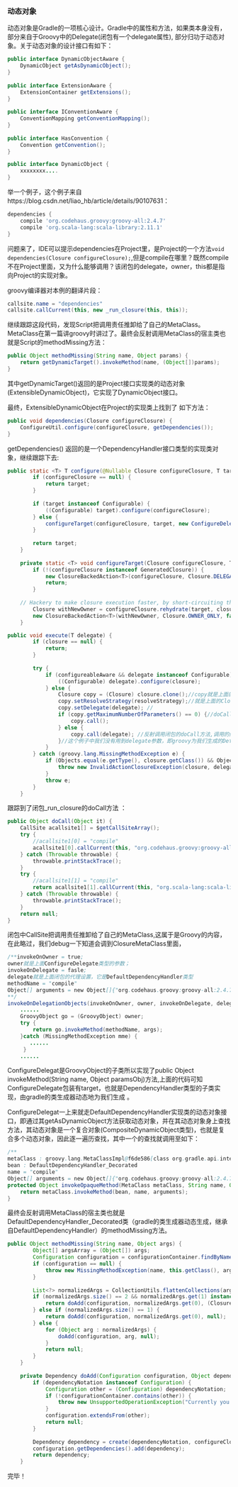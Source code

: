 ### 动态对象

动态对象是Gradle的一项核心设计。Gradle中的属性和方法，如果类本身没有，部分来自于Groovy中的Delegate(闭包有一个delegate属性), 部分归功于动态对象。关于动态对象的设计接口有如下：

```java
public interface DynamicObjectAware {
    DynamicObject getAsDynamicObject();
}
 
public interface ExtensionAware {
    ExtensionContainer getExtensions();
}
 
public interface IConventionAware {
    ConventionMapping getConventionMapping();
}
 
public interface HasConvention {
    Convention getConvention();
}

public interface DynamicObject {
    xxxxxxxx....
}
```

举一个例子，这个例子来自https://blog.csdn.net/liao_hb/article/details/90107631：

```groovy
dependencies {
    compile 'org.codehaus.groovy:groovy-all:2.4.7' 
    compile 'org.scala-lang:scala-library:2.11.1'
}
```

问题来了，IDE可以提示dependencies在Project里，是Project的一个方法`void dependencies(Closure configureClosure);`,但是compile在哪里？既然compile不在Project里面，又为什么能够调用？该闭包的delegate，owner，this都是指向Project的实现对象。

groovy编译器对本例的翻译片段：

```java
callsite.name = "dependencies"
callsite.callCurrent(this, new _run_closure(this, this));
```

继续跟踪这段代码，发现Script把调用责任推卸给了自己的MetaClass。MetaClass在第一篇讲groovy时讲过了。最终会反射调用MetaClass的宿主类也就是Script的methodMissing方法：

```java
public Object methodMissing(String name, Object params) {
	return getDynamicTarget().invokeMethod(name, (Object[])params);
}
```

其中getDynamicTarget()返回的是Project接口实现类的动态对象(ExtensibleDynamicObject)，它实现了DynamicObject接口。

最终，ExtensibleDynamicObject在Project的实现类上找到了 如下方法：

```java
public void dependencies(Closure configureClosure) {
	ConfigureUtil.configure(configureClosure, getDependencies());
}
```

getDependencies() 返回的是一个DependencyHandler接口类型的实现类对象，继续跟踪下去:

```java
public static <T> T configure(@Nullable Closure configureClosure, T target) {
        if (configureClosure == null) {
            return target;
        }
 
        if (target instanceof Configurable) {
            ((Configurable) target).configure(configureClosure);
        } else {
            configureTarget(configureClosure, target, new ConfigureDelegate(configureClosure, target));
        }
 
        return target;
    }
	
    private static <T> void configureTarget(Closure configureClosure, T target, ConfigureDelegate closureDelegate) {
        if (!(configureClosure instanceof GeneratedClosure)) {
            new ClosureBackedAction<T>(configureClosure, Closure.DELEGATE_FIRST, false).execute(target);
            return;
        }
		
	// Hackery to make closure execution faster, by short-circuiting the expensive property and method lookup on Closure
        Closure withNewOwner = configureClosure.rehydrate(target, closureDelegate, configureClosure.getThisObject());
        new ClosureBackedAction<T>(withNewOwner, Closure.OWNER_ONLY, false).execute(target);
    }
```

```java
public void execute(T delegate) {
        if (closure == null) {
            return;
        }
 
        try {
            if (configureableAware && delegate instanceof Configurable) {
                ((Configurable) delegate).configure(closure);
            } else {
                Closure copy = (Closure) closure.clone();//copy就是上面的withNewOwner的副本
                copy.setResolveStrategy(resolveStrategy);//就是上面的Closure.OWNER_ONLY
                copy.setDelegate(delegate); //
                if (copy.getMaximumNumberOfParameters() == 0) {//doCall的参数个数是否等于0
                    copy.call();
                } else {
                    copy.call(delegate); //反射调用闭包的doCall方法,调用的闭包类是脚本中的某一个groovy编译器为我们生成好的Closure的子类，例如：_run_closure2
                }//这个例子中我们没有用到delegate参数，即groovy为我们生成的DefaultDependencyHandler的子类
            }
        } catch (groovy.lang.MissingMethodException e) {
            if (Objects.equal(e.getType(), closure.getClass()) && Objects.equal(e.getMethod(), "doCall")) {
                throw new InvalidActionClosureException(closure, delegate);
            }
            throw e;
        }
    }
```

跟踪到了闭包_run_closure的doCall方法 ：

```java
public Object doCall(Object it) {
    CallSite acallsite1[] = $getCallSiteArray();
    try {
        //acallsite1[0] = "compile"
        acallsite1[0].callCurrent(this, "org.codehaus.groovy:groovy-all:2.4.7");
    } catch (Throwable throwable) {
        throwable.printStackTrace();
    }
    try {
        //acallsite1[1] = "compile"
        return acallsite1[1].callCurrent(this, "org.scala-lang:scala-library:2.11.1");
    } catch (Throwable throwable) {
        throwable.printStackTrace();
    }
    return null;
}
```

闭包中CallSite把调用责任推卸给了自己的MetaClass,这属于是Groovy的内容，在此略过，我们debug一下知道会调到ClosureMetaClass里面，

```java
/**invokeOnOwner = true;
owner就是上面ConfigureDelegate类型的参数；
invokeOnDelegate = fasle;
delegate就是上面闭包的代理设置，它是DefaultDependencyHandler类型
methodName = "compile"
Object[] arguments = new Object[]{"org.codehaus.groovy:groovy-all:2.4.7"}
**/
invokeOnDelegationObjects(invokeOnOwner, owner, invokeOnDelegate, delegate, methodName, arguments){
    ......
    GroovyObject go = (GroovyObject) owner;
    try {
        return go.invokeMethod(methodName, args);
    }catch (MissingMethodException mme) {
       ......
     }
    ......

```

ConfigureDelegat是GroovyObject的子类所以实现了public Object invokeMethod(String name, Object paramsObj)方法,上面的代码可知ConfigureDelegate包装有target，也就是DependencyHandler类型的子类实现，由gradle的类生成器动态地为我们生成 。

ConfigureDelegat一上来就走DefaultDependencyHandler实现类的动态对象接口，即通过其getAsDynamicObject方法获取动态对象，并在其动态对象身上查找方法，其动态对象是一个复合对象(CompositeDynamicObject类型)，也就是复合多个动态对象，因此逐一遍历查找，其中一个的查找就调用至如下：

```java
/**
metaClass : groovy.lang.MetaClassImpl@f6de586[class org.gradle.api.internal.artifacts.dsl.dependencies.DefaultDependencyHandler_Decorated]
bean : DefaultDependencyHandler_Decorated
name = "compile"
Object[] arguments = new Object[]{"org.codehaus.groovy:groovy-all:2.4.7"}**/
protected Object invokeOpaqueMethod(MetaClass metaClass, String name, Object[] arguments) {
    return metaClass.invokeMethod(bean, name, arguments);
}
```

最终会反射调用MetaClass的宿主类也就是DefaultDependencyHandler_Decorated类（gradle的类生成器动态生成，继承自DefaultDependencyHandler）的methodMissing方法。

```java
public Object methodMissing(String name, Object args) {
        Object[] argsArray = (Object[]) args;
        Configuration configuration = configurationContainer.findByName(name);
        if (configuration == null) {
            throw new MissingMethodException(name, this.getClass(), argsArray);
        }
 
        List<?> normalizedArgs = CollectionUtils.flattenCollections(argsArray);
        if (normalizedArgs.size() == 2 && normalizedArgs.get(1) instanceof Closure) {
            return doAdd(configuration, normalizedArgs.get(0), (Closure) normalizedArgs.get(1));
        } else if (normalizedArgs.size() == 1) {
            return doAdd(configuration, normalizedArgs.get(0), null);
        } else {
            for (Object arg : normalizedArgs) {
                doAdd(configuration, arg, null);
            }
            return null;
        }
    }
 
    private Dependency doAdd(Configuration configuration, Object dependencyNotation, Closure configureClosure) {
        if (dependencyNotation instanceof Configuration) {
            Configuration other = (Configuration) dependencyNotation;
            if (!configurationContainer.contains(other)) {
                throw new UnsupportedOperationException("Currently you can only declare dependencies on configurations from the same project.");
            }
            configuration.extendsFrom(other);
            return null;
        }
 
        Dependency dependency = create(dependencyNotation, configureClosure);
        configuration.getDependencies().add(dependency);
        return dependency;
    }
```

完毕！